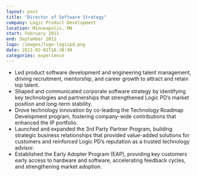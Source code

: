 ```yaml
---
layout: post
title: "Director of Software Strategy"
company: Logic Product Development
location: Minneapolis, MN
start: February 2011
end: September 2012
logo: /images/logo-logicpd.png
date: 2011-02-01T16:38:49
categories: experience
---
```


- Led product software development and engineering talent management, driving recruitment, mentorship, and career growth to attract and retain top talent.  
- Shaped and communicated corporate software strategy by identifying key technologies and partnerships that strengthened Logic PD’s market position and long-term stability.  
- Drove technology innovation by co-leading the Technology Roadmap Development program, fostering company-wide contributions that enhanced the IP portfolio.  
- Launched and expanded the 3rd Party Partner Program, building strategic business relationships that provided value-added solutions for customers and reinforced Logic PD’s reputation as a trusted technology advisor.  
- Established the Early Adopter Program (EAP), providing key customers early access to hardware and software, accelerating feedback cycles, and strengthening market adoption.  

